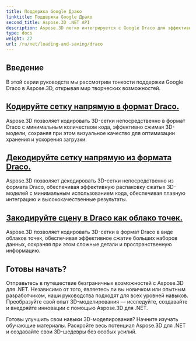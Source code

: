 ```yaml
---
title: Поддержка Google Драко
linktitle: Поддержка Google Драко
second_title: Aspose.3D .NET API
description: Aspose.3D легко интегрируется с Google Draco для эффективного сжатия и распаковки 3D-моделей, оптимизации размеров файлов и повышения производительности.
type: docs
weight: 27
url: /ru/net/loading-and-saving/draco
---
```

## Введение

В этой серии руководств мы рассмотрим тонкости поддержки Google Draco в Aspose.3D, открывая мир творческих возможностей.

## [Кодируйте сетку напрямую в формат Draco.](encode-mesh)

Aspose.3D позволяет кодировать 3D-сетки непосредственно в формат Draco с минимальным количеством кода, эффективно сжимая 3D-модели, сохраняя при этом визуальное качество для оптимизации хранения и ускорения загрузки.

## [Декодируйте сетку напрямую из формата Draco.](decode-mesh)

Aspose.3D позволяет декодировать 3D-сетки непосредственно из формата Draco, обеспечивая эффективную распаковку сжатых 3D-моделей с минимальным использованием кода, обеспечивая плавную интеграцию и высококачественные результаты.

## [Закодируйте сцену в Draco как облако точек.](encode-scene-as-point-cloud)

Aspose.3D позволяет кодировать 3D-сетки в формат Draco в виде облаков точек, обеспечивая эффективное сжатие больших наборов данных, сохраняя при этом сложные детали и пространственную информацию.


## Готовы начать?

Отправьтесь в путешествие безграничных возможностей с Aspose.3D для .NET. Независимо от того, являетесь ли вы новичком или опытным разработчиком, наши руководства подходят для всех уровней навыков. Преобразуйте свой опыт 3D-моделирования — исследуйте, создавайте и внедряйте инновации с помощью Aspose.3D для .NET.

Готовы улучшить свои навыки 3D-моделирования? Начните изучать обучающие материалы. Раскройте весь потенциал Aspose.3D для .NET и создавайте свои 3D-шедевры без особых усилий.